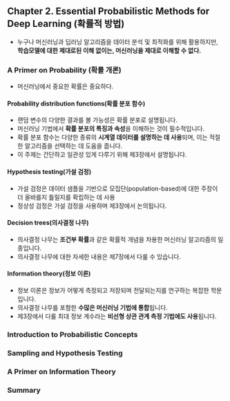 
## Chapter 2. Essential Probabilistic Methods for Deep Learning (확률적 방법)
- 누구나 머신러닝과 딥러닝 알고리즘을 데이터 분석 및 최적화를 위해 활용하지만, **학습모델에 대한 제대로된 이해 없이는, 머신러닝을 제대로 이해할 수 없다.**

### A Primer on Probability (확률 개론)
- 머신러닝에서 중요한 확률은 중요하다.

#### Probability distribution functions(확률 분포 함수)
- 랜덤 변수의 다양한 결과를 볼 가능성은 확률 분포로 설명됩니다. 
- 머신러닝 기법에서 **확률 분포의 특징과 속성**을 이해하는 것이 필수적입니다. 
- 확률 분포 함수는 다양한 종류의 **시계열 데이터를 설명하는 데 사용**되며, 이는 적절한 알고리즘을 선택하는 데 도움을 줍니다. 
- 이 주제는 간단하고 일관성 있게 다루기 위해 제3장에서 설명됩니다.

#### Hypothesis testing(가설 검정)
- 가설 검정은 데이터 샘플을 기반으로 모집단(population-based)에 대한 주장이 더 올바를지 틀릴지를 확립하는 데 사용
- 정상성 검정은 가설 검정을 사용하며 제3장에서 논의됩니다.

#### Decision trees(의사결정 나무)
- 의사결정 나무는 **조건부 확률**과 같은 확률적 개념을 차용한 머신러닝 알고리즘의 일종입니다.
- 의사결정 나무에 대한 자세한 내용은 제7장에서 다룰 수 있습니다.

#### Information theory(정보 이론)
- 정보 이론은 정보가 어떻게 측정되고 저장되며 전달되는지를 연구하는 복잡한 학문입니다. 
- 의사결정 나무를 포함한 **수많은 머신러닝 기법에 통합**됩니다. 
- 제3장에서 다룰 최대 정보 계수라는 **비선형 상관 관계 측정 기법에도 사용**됩니다.

### Introduction to Probabilistic Concepts

### Sampling and Hypothesis Testing

### A Primer on Information Theory

### Summary